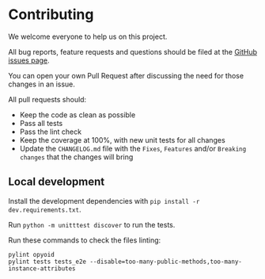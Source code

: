 # Contributing

We welcome everyone to help us on this project.

All bug reports, feature requests and questions should be filed at the
[GitHub issues page](https://github.com/illuin-tech/opyoid/issues).

You can open your own Pull Request after discussing the need for those changes in an issue.

All pull requests should:
- Keep the code as clean as possible
- Pass all tests
- Pass the lint check
- Keep the coverage at 100%, with new unit tests for all changes
- Update the `CHANGELOG.md` file with the `Fixes`, `Features` and/or `Breaking changes` that the changes will bring

## Local development
Install the development dependencies with `pip install -r dev.requirements.txt`.

Run `python -m unitttest discover` to run the tests.

Run these commands to check the files linting:
```shell script
pylint opyoid
pylint tests tests_e2e --disable=too-many-public-methods,too-many-instance-attributes
```
